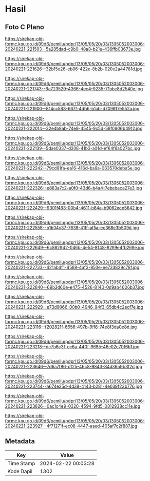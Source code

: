 # Hasil

## Foto C Plano

https://sirekap-obj-formc.kpu.go.id/09d6/pemilu/pdpr/13/05/05/20/03/1305052003006-20240221-221503--5a285dad-c9b0-48a8-b21e-436ffb03673e.jpg

https://sirekap-obj-formc.kpu.go.id/09d6/pemilu/pdpr/13/05/05/20/03/1305052003006-20240221-221626--32b15e26-eb06-422e-8b2b-020e2a44781d.jpg

https://sirekap-obj-formc.kpu.go.id/09d6/pemilu/pdpr/13/05/05/20/03/1305052003006-20240221-221743--6a723529-4366-4ec4-9235-71bbc8d2540e.jpg

https://sirekap-obj-formc.kpu.go.id/09d6/pemilu/pdpr/13/05/05/20/03/1305052003006-20240221-221900--814cc583-667f-4db6-b1ab-d709917e552a.jpg

https://sirekap-obj-formc.kpu.go.id/09d6/pemilu/pdpr/13/05/05/20/03/1305052003006-20240221-222014--32e4b8ab-74e9-4545-9c5d-59f0606b4912.jpg

https://sirekap-obj-formc.kpu.go.id/09d6/pemilu/pdpr/13/05/05/20/03/1305052003006-20240221-222139--5dae0337-d308-41b3-a01d-ef64f6a027bc.jpg

https://sirekap-obj-formc.kpu.go.id/09d6/pemilu/pdpr/13/05/05/20/03/1305052003006-20240221-222242--79cd61fa-ea16-416d-ba6a-063570deba5e.jpg

https://sirekap-obj-formc.kpu.go.id/09d6/pemilu/pdpr/13/05/05/20/03/1305052003006-20240221-222326--e883a7c2-a0f0-43d6-b4a4-7ebebaca27e3.jpg

https://sirekap-obj-formc.kpu.go.id/09d6/pemilu/pdpr/13/05/05/20/03/1305052003006-20240221-222429--9301f483-00b4-4611-b84a-b9062ece5642.jpg

https://sirekap-obj-formc.kpu.go.id/09d6/pemilu/pdpr/13/05/05/20/03/1305052003006-20240221-222558--b1b04c37-7638-41ff-af5a-ec368e3b509d.jpg

https://sirekap-obj-formc.kpu.go.id/09d6/pemilu/pdpr/13/05/05/20/03/1305052003006-20240221-222649--6c862942-046b-4e54-8148-8299e4fb269e.jpg

https://sirekap-obj-formc.kpu.go.id/09d6/pemilu/pdpr/13/05/05/20/03/1305052003006-20240221-222733--421ab4f1-4588-4af3-850e-ee733829c78f.jpg

https://sirekap-obj-formc.kpu.go.id/09d6/pemilu/pdpr/13/05/05/20/03/1305052003006-20240221-222840--69b3d60e-e475-4526-8140-0d9ab4606b37.jpg

https://sirekap-obj-formc.kpu.go.id/09d6/pemilu/pdpr/13/05/05/20/03/1305052003006-20240221-222929--e73d9066-00b0-4946-94f3-65db4c2ecf7e.jpg

https://sirekap-obj-formc.kpu.go.id/09d6/pemilu/pdpr/13/05/05/20/03/1305052003006-20240221-223116--f202821f-6656-497b-9ff8-74e8f3da0e8d.jpg

https://sirekap-obj-formc.kpu.go.id/09d6/pemilu/pdpr/13/05/05/20/03/1305052003006-20240221-223218--dc7b6c3f-ec6a-440f-9685-46e02e70f6b1.jpg

https://sirekap-obj-formc.kpu.go.id/09d6/pemilu/pdpr/13/05/05/20/03/1305052003006-20240221-223646--7d6a7f86-df25-46c8-9843-84d3659b3f2d.jpg

https://sirekap-obj-formc.kpu.go.id/09d6/pemilu/pdpr/13/05/05/20/03/1305052003006-20240221-223744--a674e25d-4d38-4143-b281-4e039f23b776.jpg

https://sirekap-obj-formc.kpu.go.id/09d6/pemilu/pdpr/13/05/05/20/03/1305052003006-20240221-223826--0ac1c4e9-0320-4594-9fd5-0812938cc11e.jpg

https://sirekap-obj-formc.kpu.go.id/09d6/pemilu/pdpr/13/05/05/20/03/1305052003006-20240221-223927--4f71271f-ec08-4447-aaed-405af7c2f887.jpg


## Metadata

| Key        | Value               |
| ---------- | ------------------- |
| Time Stamp | 2024-02-22 00:03:28 |
| Kode Dapil | 1302                |



